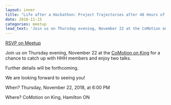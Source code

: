 ```yaml
---
layout: inner
title: "Life after a Hackathon: Project Trajectories after 48 Hours of Hacking"
date: 2018-11-15
categories: meetup
lead_text: 'Join us on Thursday evening, November 22 at the CoMotion on King for a chance to catch up with HHH members and enjoy two talks.'
---
```


[RSVP on Meetup](https://www.meetup.com/Hacking-Health-Hamilton/events/256197595/)

Join us on Thursday evening, November 22 at the [CoMotion on King](http://www.comotiongroup.ca/comotion-on-king/) for a chance to catch up with HHH members and enjoy two talks.

Further details will be forthcoming.

We are looking forward to seeing you!

When? Thursday, November 22, 2018, at 6:00 PM

Where? CoMotion on King, Hamilton ON
